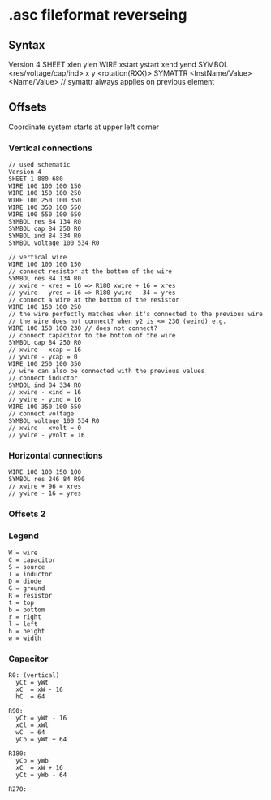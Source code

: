 # .asc fileformat reverseing

## Syntax

Version 4
SHEET <Number> xlen ylen
WIRE xstart ystart xend yend
SYMBOL <res/voltage/cap/ind> x y <rotation(RXX)>
SYMATTR <InstName/Value> <Name/Value> // symattr always applies on previous element

## Offsets

Coordinate system starts at upper left corner

### Vertical connections

    // used schematic
    Version 4
    SHEET 1 880 680
    WIRE 100 100 100 150
    WIRE 100 150 100 250
    WIRE 100 250 100 350
    WIRE 100 350 100 550
    WIRE 100 550 100 650
    SYMBOL res 84 134 R0
    SYMBOL cap 84 250 R0
    SYMBOL ind 84 334 R0
    SYMBOL voltage 100 534 R0

    // vertical wire
    WIRE 100 100 100 150
    // connect resistor at the bottom of the wire
    SYMBOL res 84 134 R0
    // xwire - xres = 16 => R180 xwire + 16 = xres
    // ywire - yres = 16 => R180 ywire - 34 = yres
    // connect a wire at the bottom of the resistor
    WIRE 100 150 100 250
    // the wire perfectly matches when it's connected to the previous wire
    // the wire does not connect? when y2 is <= 230 (weird) e.g.
    WIRE 100 150 100 230 // does not connect?
    // connect capacitor to the bottom of the wire 
    SYMBOL cap 84 250 R0
    // xwire - xcap = 16
    // ywire - ycap = 0
    WIRE 100 250 100 350
    // wire can also be connected with the previous values
    // connect inductor
    SYMBOL ind 84 334 R0
    // xwire - xind = 16
    // ywire - yind = 16
    WIRE 100 350 100 550
    // connect voltage
    SYMBOL voltage 100 534 R0
    // xwire - xvolt = 0
    // ywire - yvolt = 16

### Horizontal connections

    WIRE 100 100 150 100
    SYMBOL res 246 84 R90 
    // xwire + 96 = xres
    // ywire - 16 = yres


### Offsets 2

### Legend
    
    W = wire
    C = capacitor
    S = source
    I = inductor
    D = diode
    G = ground
    R = resistor
    t = top
    b = bottom
    r = right
    l = left
    h = height
    w = width


### Capacitor

    R0: (vertical)
      yCt = yWt
      xC  = xW - 16
      hC  = 64

    R90:  
      yCt = yWt - 16
      xCl = xWl 
      wC  = 64
      yCb = yWt + 64
      
    R180: 
      yCb = yWb
      xC  = xW + 16
      yCt = yWb - 64

    R270: 
      
      






